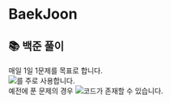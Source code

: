 # BaekJoon
## 📚 백준 풀이<br/>
매일 1일 1문제를 목표로 합니다.<br/>
<img src="https://img.shields.io/badge/Java-orange?style=flat&logo=Java&logoColor=white"/>를 주로 사용합니다.<br/>
예전에 푼 문제의 경우 <img src="https://img.shields.io/badge/C-blue?style=flat&logo=C&logoColor=white"/>코드가 존재할 수 있습니다.

